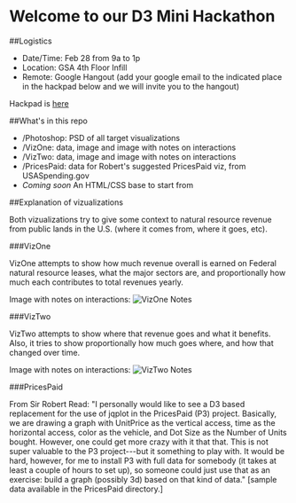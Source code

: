 Welcome to our D3 Mini Hackathon
===========

##Logistics

+ Date/Time: Feb 28 from 9a to 1p
+ Location: GSA 4th Floor Infill
+ Remote: Google Hangout (add your google email to the indicated place in the hackpad below and we will invite you to the hangout)

Hackpad is [here](https://hackpad.com/D3-Minihack-sx99prAn1Q7)

##What's in this repo
+ /Photoshop: PSD of all target visualizations
+ /VizOne: data, image and image with notes on interactions
+ /VizTwo: data, image and image with notes on interactions
+ /PricesPaid: data for Robert's suggested PricesPaid viz, from USASpending.gov
+ *Coming soon* An HTML/CSS base to start from

##Explanation of vizualizations

Both vizualizations try to give some context to natural resource revenue from public lands in the U.S. (where it comes from, where it goes, etc).

###VizOne

VizOne attempts to show how much revenue overall is earned on Federal natural resource leases, what the major sectors are, and proportionally how much each contributes to total revenues yearly.

Image with notes on interactions:
![VizOne Notes](https://raw.github.com/meiqimichelle/d3-minihack/master/VizOne/sector_overview_notes.png)

###VizTwo

VizTwo attempts to show where that revenue goes and what it benefits. Also, it tries to show proportionally how much goes where, and how that changed over time.

Image with notes on interactions:
![VizTwo Notes](https://raw.github.com/meiqimichelle/d3-minihack/master/VizTwo/where_do_revenues_go_notes.png)

###PricesPaid

From Sir Robert Read: "I personally would like to see a D3 based replacement for the use of jqplot in the PricesPaid (P3) project. Basically, we are drawing a graph with UnitPrice as the vertical access, time as the horizontal access, color as the vehicle, and Dot Size as the Number of Units bought.  However, one could get more crazy with it that that. This is not super valuable to the P3 project---but it something to play with. It would be hard, however, for me to install P3 with full data for somebody (it takes at least a couple of hours to set up), so someone could just use that as an exercise: build a graph (possibly 3d) based on that kind of data." [sample data available in the PricesPaid directory.]